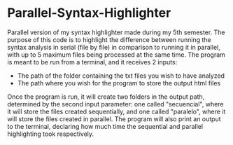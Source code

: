 # Parallel-Syntax-Highlighter
Parallel version of my syntax highlighter made during my 5th semester. The purpose of this code is to highlight the difference between running the syntax analysis in serial (file by file) in comparison to running it in parallel, with up to 5 maximum files being processed at the same time.
The program is meant to be run from a terminal, and it receives 2 inputs:
- The path of the folder containing the txt files you wish to have analyzed
- The path where you wish for the program to store the output html files

Once the program is run, it will create two folders in the output path, determined by the second input parameter: one called "secuencial", where it will store the files created sequentially, and one called "paralelo", where it will store the files created in parallel.
The program will also print an output to the terminal, declaring how much time the sequential and parallel highlighting took respectively.
